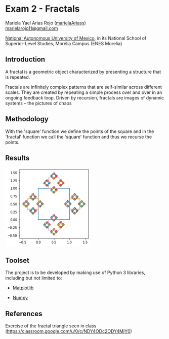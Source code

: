 # Exam 2 - Fractals 
Mariela Yael Arias Rojo ([marielaAriass](https://github.com/marielaAriass))  
marielarojo11@gmail.com 

[National Autonomous University of Mexico](unam.mx), in its National School of Superior-Level Studies, Morelia Campus (ENES Morelia)

## Introduction 
A fractal is a geometric object characterized by presenting a structure that is repeated.  

Fractals are infinitely complex patterns that are self-similar across different scales. They are created by repeating a simple process over and over in an ongoing feedback loop. Driven by recursion, fractals are images of dynamic systems – the pictures of chaos

## Methodology

With the 'square' function we define the points of the square and in the 'fractal' function we call the 'square' function and thus we recurse the points.

## Results 

![Alt text](https://github.com/marielaAriass/dynamicsystems-Fractals-/blob/main/FRACTAL.png 'FRACTAL')


## Toolset
The project is to be developed by making use of Python 3 libraries, including but not limited to:

* [Matplotlib](https://matplotlib.org/)

* [Numpy](https://numpy.org/)

## References

Exercise of the fractal triangle seen in class (https://classroom.google.com/u/0/c/NDY4ODc2ODY4MjY0)
